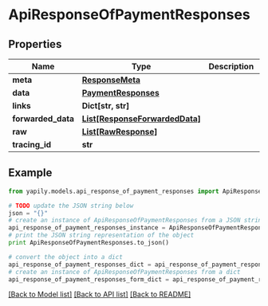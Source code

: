 # ApiResponseOfPaymentResponses


## Properties

Name | Type | Description | Notes
------------ | ------------- | ------------- | -------------
**meta** | [**ResponseMeta**](ResponseMeta.md) |  | [optional] 
**data** | [**PaymentResponses**](PaymentResponses.md) |  | [optional] 
**links** | **Dict[str, str]** |  | [optional] 
**forwarded_data** | [**List[ResponseForwardedData]**](ResponseForwardedData.md) |  | [optional] 
**raw** | [**List[RawResponse]**](RawResponse.md) |  | [optional] 
**tracing_id** | **str** |  | [optional] 

## Example

```python
from yapily.models.api_response_of_payment_responses import ApiResponseOfPaymentResponses

# TODO update the JSON string below
json = "{}"
# create an instance of ApiResponseOfPaymentResponses from a JSON string
api_response_of_payment_responses_instance = ApiResponseOfPaymentResponses.from_json(json)
# print the JSON string representation of the object
print ApiResponseOfPaymentResponses.to_json()

# convert the object into a dict
api_response_of_payment_responses_dict = api_response_of_payment_responses_instance.to_dict()
# create an instance of ApiResponseOfPaymentResponses from a dict
api_response_of_payment_responses_form_dict = api_response_of_payment_responses.from_dict(api_response_of_payment_responses_dict)
```
[[Back to Model list]](../README.md#documentation-for-models) [[Back to API list]](../README.md#documentation-for-api-endpoints) [[Back to README]](../README.md)


